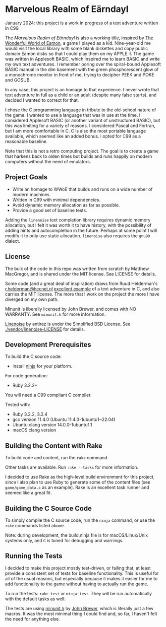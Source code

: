 # Marvelous Realm of Eärndayl

January 2024: this project is a work in progress of a text adventure written in C99.

The *Marvelous Realm of Eärndayl* is also a working title, inspired by [The Wonderful World of Eamon](https://en.wikipedia.org/wiki/Eamon_(video_game)), a game I played as a kid. Nine-year-old me would visit the local library with some blank diskettes and copy public domain Eamon disks so that I could play them on my APPLE II. The game was written in Applesoft BASIC, which inspired me to learn BASIC and write my own text adventures. I remember poring over the spiral-bound Applesoft BASIC manual in the dim basement with the green phosphorescent glow of a monochrome monitor in front of me, trying to decipher PEEK and POKE and GOSUB.

In any case, this project is an homage to that experience. I never wrote that text adventure in full as a child or an adult (despite many false starts), and decided I wanted to correct for that.

I chose the C programming language in tribute to the old-school nature of the game. I wanted to use a language that was in use at the time. I considered Applesoft BASIC (or another variant of unstructured BASIC), but this was limiting for a variety of reasons. I considered Pascal and Fortran, but I am more comfortable in C. C is also the most portable language available, which seemed like an added bonus. I opted for C99 as a reasonable baseline.

Note that this is not a retro computing project. The goal is to create a game that harkens back to olden times but builds and runs happily on modern computers without the need of emulators.

## Project Goals

- Write an homage to WWoE that builds and runs on a wide number of modern machines.
- Written in C99 with minimal dependencies.
- Avoid dynamic memory allocation as far as possible.
- Provide a good set of baseline tests.

Adding the `linenoise` text completion library requires dynamic memory allocation, but I felt it was worth it to have history, with the possibility of adding hints and autocompletion in the future. Perhaps at some point I will modify it to only use static allocation. `linenoise` also requires the `gnu99` dialect.

## License

The bulk of the code in this repo was written from scratch by Matthew MacGregor, and is shared under the MIT license. See LICENSE for details.

Some code (and a great deal of inspiration) draws from Ruud Helderman's <r.helderman@hccnet.nl> [excellent example](https://helderman.github.io/htpataic/htpataic01.html) of a text adventure in C, and also carries the MIT license. The more that I work on the project the more I have diverged on my own path.

Minunit is liberally licensed by John Brewer, and comes with NO WARRANTY. See `minunit.h` for more information.

[Linenoise](https://github.com/antirez/linenoise/tree/master) by antirez is under the Simplified BSD License. See [./vendor/linenoise-LICENSE](./vendor/linenoise-LICENSE) for details.

## Development Prerequisites

To build the C source code:
- Install [ninja](https://ninja-build.org/) for your platform.

For code generation:
- Ruby 3.2.2+

You will need a C99 compliant C compiler.

Tested with:
- Ruby 3.2.2, 3.3.4
- gcc version 11.4.0 (Ubuntu 11.4.0-1ubuntu1~22.04)
- Ubuntu clang version 14.0.0-1ubuntu1.1
- macOS clang version <unknown>

## Building the Content with Rake

To build code and content, run the `rake` command.

Other tasks are available. Run `rake --tasks` for more information.

I decided to use Rake as the high-level build environment for this project, since I also plan to use Ruby to generate some of the content files (see `game/game_data.c` as an example). Rake is an excellent task runner and seemed like a great fit.

## Building the C Source Code

To simply compile the C source code, run the `ninja` command, or use the `rake` commands listed above.

Note: during development, the build.ninja file is for macOS/Linux/Unix systems only, and it is tuned for debugging and warnings.

## Running the Tests

I decided to make this project mostly test-driven, or failing that, at least provide a consistent set of tests for baseline functionality. This is useful for all of the usual reasons, but especially because it makes it easier for me to add functionality to the game without having to actually run the game.

To run the tests: `rake test` or `ninja test`. They will be run automatically with the default tasks as well.

The tests are using [minunit.h](https://jera.com/techinfo/jtns/jtn002) by [John Brewer](https://jera.com/jbrewer), which is literally just a few macros. It was the most minimal thing I could find and, so far, I haven't felt the need for anything else.
